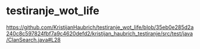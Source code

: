 # testiranje_wot_life
https://github.com/KristijanHaubrich/testiranje_wot_life/blob/35eb0e285d2a240c8c597824fbf7a9c4620defd2/kristijan_haubrich_testiranje/src/test/java/ClanSearch.java#L28
